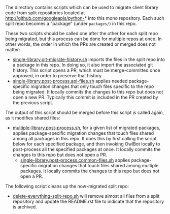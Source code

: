 The directory contains scripts which can be used to migrate client library code
from split repositories located at http://github.com/googleapis/python-* into
this mono repository. Each such split repo becomes a "package" (under
`packages/`) in this repo.

These two scripts should be called one after the other for each split repo being
migrated, but this process can be done for multiple repos at once. In other
words, the order in which the PRs are created or merged does not matter:
  - [single-library.git-migrate-history.sh](single-library.git-migrate-history.sh)
    imports the files in the split repo into a package in this repo. In doing
    so, it also import the associated git history. This script opens a PR, which
    must be merge-committed once approved, in order to preserve that history.
  - [single-library.post-process.api-files.sh](single-library.post-process.api-files.sh)
    applies needed package-specific migration changes that only touch files
    specific to the repo being migrated. It locally commits the changes to this
    repo but does not open a new PR. Typically this commit is included in the PR
    created by the previous script.
    
The output of this script should be merged before this script is called again, as it modifies shared files:
  - [multiple-library.post-process.sh](multiple-library.post-process.sh), for a
    given list of migrated packages, applies package-specific migration changes
    that touch files shared among all packages in this repo. It does this by
    first calling the script below for each specified package, and then invoking
    OwlBot locally to post-process all the specified packages at once. It
    locally commits the changes to this repo but does not open a PR.
    - [single-library.post-process.common-files.sh](single-library.post-process.common-files.sh)
      applies package-specific migration changes that touch files shared among
      multiple packages. It locally commits the changes to this repo but does
      not open a PR.

The following script cleans up the now-migrated split repo:
- [delete-everything-split-repo.sh](delete-everything-split-repo.sh) will remove
  almost all files from a split repository and update the README.rst file to
  indicate that the repository is archived.

